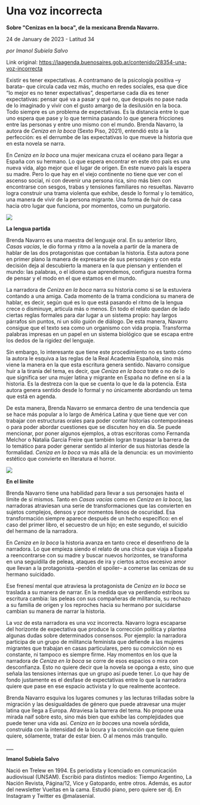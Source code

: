# Una voz incorrecta

**Sobre "Cenizas en la boca", de la mexicana Brenda Navarro.**

24 de January de 2023 - Latitud 34

_por Imanol Subiela Salvo_

Link original: https://laagenda.buenosaires.gob.ar/contenido/28354-una-voz-incorrecta



Existir es tener expectativas. A contramano de la psicología positiva –y barata– que circula cada vez más, mucho en redes sociales, esa que dice “lo mejor es no tener expectativas”, despertarse cada día es tener expectativas: pensar qué va a pasar y qué no, que después no pase nada de lo imaginado y vivir con el gusto amargo de la desilusión en la boca. Todo siempre es un problema de expectativas. Es la distancia entre lo que uno espera que pase y lo que termina pasando lo que genera fricciones entre las personas y entre uno mismo con el mundo. Brenda Navarro, la autora de *Ceniza en la boca* (Sexto Piso, 2021), entendió esto a la perfección: es el derrumbe de las expectativas lo que mueve la historia que en esta novela se narra.




En *Ceniza en la boca* una mujer mexicana cruza el océano para llegar a España con su hermano. Lo que espera encontrar en este otro país es una nueva vida, algo mejor que el lugar de origen. En este nuevo país la espera su madre. Pero lo que hay en el viejo continente no tiene que ver con el ascenso social, ni con devenir una persona rica, sino más bien con encontrarse con sesgos, trabas y tensiones familiares no resueltas. Navarro logra construir una trama violenta que exhibe, desde lo formal y lo temático, una manera de vivir de la persona migrante. Una forma de huir de casa hacia otro lugar que funciona, por momentos, como un purgatorio.




![](https://cdn.feater.me/files/images/812350/6e472847-5ecf-4041-8014-46745ae5e28f.jpg)




**La lengua partida**




Brenda Navarro es una maestra del lenguaje oral. En su anterior libro, *Casas vacías*, le dio forma y ritmo a la novela a partir de la manera de hablar de las dos protagonistas que contaban la historia. Esta autora pone en primer plano la manera de expresarse de sus personajes y con esta decisión deja al descubierto la manera en la que piensan y entienden el mundo: las palabras, o el idioma que aprendemos, configura nuestra forma de pensar y el modo en el que estamos en el mundo.




La narradora de *Ceniza en la boca* narra su historia como si se la estuviera contando a una amiga. Cada momento de la trama condiciona su manera de hablar, es decir, según qué es lo que está pasando el ritmo de la lengua crece o disminuye, articula más o menos. En todo el relato quedan de lado ciertas reglas formales para dar lugar a un sistema propio: hay largos párrafos sin puntos, ni un sólo guión de diálogo. De esta manera, Navarro consigue que el texto sea como un organismo con vida propia. Transforma palabras impresas en un papel en un sistema biológico que se escapa entre los dedos de la rigidez del lenguaje.




Sin embargo, lo interesante que tiene este procedimiento no es tanto cómo la autora le esquiva a las reglas de la Real Academia Española, sino más viene la manera en la que esta escritura genera sentido. Navarro consigue huir a la tiranía del tema, es decir, que *Ceniza en la boca* trate o no de lo que significa ser una mujer latina y migrante en España no define en sí a la historia. Es la destreza con la que se cuenta lo que le da la potencia. Esta autora genera sentido desde lo formal y no únicamente abordando un tema que está en agenda.




De esta manera, Brenda Navarro se enmarca dentro de una tendencia que se hace más popular a lo largo de América Latina y que tiene que ver con trabajar con estructuras orales para poder contar historias contemporáneas o para poder abordar cuestiones que se discuten hoy en día. Se puede mencionar, por poner algunos ejemplos, a otras escritoras como Fernanda Melchor o Natalia García Freire que también logran traspasar la barrera de lo temático para poder generar sentido al interior de sus historias desde la formalidad. *Ceniza en la boca* va más allá de la denuncia: es un movimiento estético que convierte en literatura el horror.




![](https://cdn.feater.me/files/images/812353/f890ac8f-2146-450c-a17b-91490aa5192e.jpg)




**En el límite**




Brenda Navarro tiene una habilidad para llevar a sus personajes hasta el límite de sí mismos. Tanto en *Casas vacías* como en *Ceniza en la boca*, las narradoras atraviesan una serie de transformaciones que las convierten en sujetos complejos, densos y por momentos llenos de oscuridad. Esa transformación siempre aparece después de un hecho específico: en el caso del primer libro, el secuestro de un hijo; en este segundo, el suicidio del hermano de la narradora.




En *Ceniza en la boca* la historia avanza en tanto crece el desenfreno de la narradora. Lo que empieza siendo el relato de una chica que viaja a España a reencontrarse con su madre y buscar nuevos horizontes, se transforma en una seguidilla de peleas, ataques de ira y ciertos actos excesivo amor que llevan a la protagonista –perdón el spoiler– a comerse las cenizas de su hermano suicidado.




Ese frenesí mental que atraviesa la protagonista de *Ceniza en la boca* se traslada a su manera de narrar. En la medida que va perdiendo estribos su escritura cambia: las peleas con sus compañeras de militancia, su rechazo a su familia de origen y los reproches hacia su hermano por suicidarse cambian su manera de narrar la historia.




La voz de esta narradora es una voz incorrecta. Navarro logra escaparse del horizonte de expectativa que produce la corrección política y plantea algunas dudas sobre determinados consensos. Por ejemplo: la narradora participa de un grupo de militancia feminista que defiende a las mujeres migrantes que trabajan en casas particulares, pero su convicción no es constante, ni tampoco es siempre firme. Hay momentos en los que la narradora de *Ceniza en la boca* se corre de esos espacios o mira con desconfianza. Esto no quiere decir que la novela se oponga a esto, sino que señala las tensiones internas que un grupo así puede tener. Lo que hay de fondo justamente es el desfase de expectativas entre lo que la narradora quiere que pase en ese espacio activista y lo que realmente acontece.




Brenda Navarro esquiva los lugares comunes y las lecturas trilladas sobre la migración y las desigualdades de género que puede atravesar una mujer latina que llega a Europa. Atraviesa la barrera del tema. No propone una mirada naif sobre esto, sino más bien que exhibe las complejidades que puede tener una vida así. *Ceniza en la boca*es una novela sórdida, construida con la intensidad de la locura y la convicción que tiene quien quiere, sólamente, tratar de estar bien. O al menos más tranquilo.




\_\_\_




**Imanol Subiela Salvo**




Nació en Trelew en 1994. Es periodista y licenciado en comunicación audiovisual (UNSAM). Escribió para distintos medios: Tiempo Argentino, La Nación Revista, Página/12, Vice y Gatopardo, entre otros. Además, es autor del newsletter Vueltas en la cama. Estudió piano, pero quiere ser dj. En Instagram y Twitter es @malasenial.



